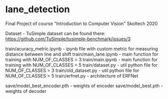 # lane_detection
Final Project of course "Introduction to Computer Vision" Skoltech 2020

Dataset - TuSimple dataset can be found there: https://github.com/TuSimple/tusimple-benchmark/issues/3


train/acuracy_metric.ipynb - ipynb file with custom metric for measuring distance between line and shift
train/main_lane.ipynb - main function for training with NUM_OF_CLASSES = 3
train/main.ipynb - main function for training with NUM_OF_CLASSES = 5
train/dataset.py - util python file for NUM_OF_CLASSES = 3
train/old_dataset.py - util python file for NUM_OF_CLASSES = 5
train/erfnet.py - architecture of ERFNet

save/model_best_encoder.pth - weights of encoder
save/model_best.pth - weights of decoder
